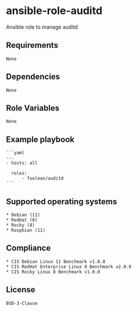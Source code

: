 # ansible-role-auditd

Ansible role to manage auditd


## Requirements

    None


## Dependencies

    None


## Role Variables

    None


## Example playbook

    ```yaml
    ---
    - hosts: all

      roles:
          - foolean/auditd
    ```


## Supported operating systems

    * Debian (11)
    * RedHat (8)
    * Rocky (8)
    * Raspbian (11)


## Compliance

    * CIS Debian Linux 11 Benchmark v1.0.0
    * CIS RedHat Enterprise Linux 8 Benchmark v2.0.0
    * CIS Rocky Linux 8 Benchmark v1.0.0


## License

    BSD-3-Clause
